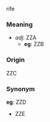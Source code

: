 rife
### Meaning
+ _adj_: ZZA
    + __eg__: ZZB

### Origin

ZZC

### Synonym

__eg__: ZZD

+ ZZE


